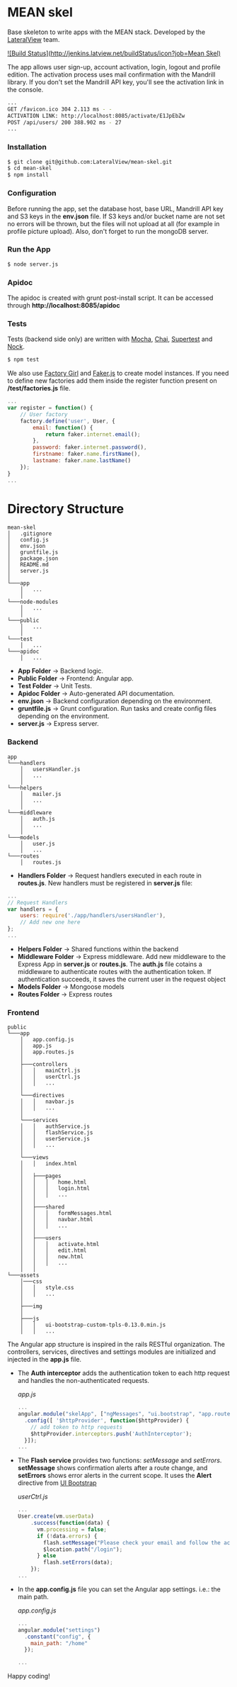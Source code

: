 # MEAN skel

Base skeleton to write apps with the MEAN stack. Developed by the [LateralView](https://lateralview.co) team.

[![Build Status](http://jenkins.latview.net/buildStatus/icon?job=Mean Skel)](http://jenkins.latview.net/job/Mean%20Skel/)


The app allows user sign-up, account activation, login, logout and profile edition. The activation process uses mail confirmation with the Mandrill library. If you don't set the Mandrill API key, you'll see the activation link in the console.

```sh
...
GET /favicon.ico 304 2.113 ms - -
ACTIVATION LINK: http://localhost:8085/activate/E1JpEbZw
POST /api/users/ 200 388.902 ms - 27
...
```

### Installation

```sh
$ git clone git@github.com:LateralView/mean-skel.git
$ cd mean-skel
$ npm install
```

### Configuration

Before running the app, set the database host, base URL, Mandrill API key and S3 keys in the **env.json** file.
If S3 keys and/or bucket name are not set no errors will be thrown, but the files will not upload at all (for example in profile picture upload).
Also, don't forget to run the mongoDB server.

### Run the App

```sh
$ node server.js
```

### Apidoc

The apidoc is created with grunt post-install script. It can be accessed through **http://localhost:8085/apidoc**

### Tests

Tests (backend side only) are written with [Mocha](http://mochajs.org/), [Chai](http://chaijs.com/), [Supertest](https://github.com/visionmedia/supertest/) and [Nock](https://github.com/pgte/nock).

```sh
$ npm test
```

We also use [Factory Girl](https://github.com/aexmachina/factory-girl) and [Faker.js](https://github.com/marak/Faker.js/) to create model instances. If you need to define new factories add them inside the register function present on **/test/factories.js** file.

```javascript
...
var register = function() {
    // User factory
    factory.define('user', User, {
        email: function() {
            return faker.internet.email();
        },
        password: faker.internet.password(),
        firstname: faker.name.firstName(),
        lastname: faker.name.lastName()
    });
}
...
```

# Directory Structure

```
mean-skel
│   .gitignore
│   config.js
│   env.json
│   gruntfile.js
│   package.json
│   README.md
│   server.js
│
└───app
    │   ...
    │
└───node-modules
    │   ...
    │
└───public
    │   ...
    │
└───test
    │   ...
└───apidoc
    │   ...
```

* **App Folder** -> Backend logic.
* **Public Folder** -> Frontend: Angular app.
* **Test Folder** -> Unit Tests.
* **Apidoc Folder** -> Auto-generated API documentation.
* **env.json** -> Backend configuration depending on the environment.
* **gruntfile.js** -> Grunt configuration. Run tasks and create config files depending on the environment.
* **server.js** -> Express server.

### Backend

```
app
└───handlers
    │   usersHandler.js
    │   ...
    │
└───helpers
    │   mailer.js
    │   ...
    │
└───middleware
    │   auth.js
    │   ...
    │
└───models
    │   user.js
    │   ...
└───routes
    │   routes.js
```

* **Handlers Folder** -> Request handlers executed in each route in **routes.js**. New handlers must be registered in **server.js** file:

```javascript
...
// Request Handlers
var handlers = {
    users: require('./app/handlers/usersHandler'),
    // Add new one here
};
...
```

* **Helpers Folder** -> Shared functions within the backend
* **Middleware Folder** -> Express middleware. Add new middleware to the Express App in **server.js** or **routes.js**. The **auth.js** file cotains a middleware to authenticate routes with the authentication token. If authentication succeeds, it saves the current user in the request object
* **Models Folder** -> Mongoose models
* **Routes Folder** -> Express routes

### Frontend

```
public
└───app
    │   app.config.js
    │   app.js
    │   app.routes.js
    │
    ├───controllers
    │   │   mainCtrl.js
    │   │   userCtrl.js
    │   │   ...
    │
    └───directives
    │   │   navbar.js
    │   │   ...
    │
    └───services
    │   │   authService.js
    │   │   flashService.js
    │   │   userService.js
    │   │   ...
    │
    └───views
    │   │   index.html
    │
    │   ├───pages
    │   │   │   home.html
    │   │   │   login.html
    │   │   │   ...
    │   │
    │   ├───shared
    │   │   │   formMessages.html
    │   │   │   navbar.html
    │   │   │   ...
    │   │
    │   ├───users
    │   │   │   activate.html
    │   │   │   edit.html
    │   │   │   new.html
    │   │   │   ...
    │   │
└───assets
    │───css
    │   │   style.css
    │   │   ...
    │
    ├───img
    │
    ├───js
    │   │   ui-bootstrap-custom-tpls-0.13.0.min.js
    │   │   ...

```

The Angular app structure is inspired in the rails RESTful organization. The controllers, services, directives and settings modules are initialized and injected in the **app.js** file.

* The **Auth interceptor** adds the authentication token to each http request and handles the non-authenticated requests.

    *app.js*
    ```javascript
    ...
    angular.module("skelApp", ["ngMessages", "ui.bootstrap", "app.routes", "controllers", "services", "directives", "settings"])
      .config([ '$httpProvider', function($httpProvider) {
        // add token to http requests
        $httpProvider.interceptors.push('AuthInterceptor');
      }]);
    ...
    ```
* The **Flash service** provides two functions: *setMessage* and *setErrors*. **setMessage** shows confirmation alerts after a route change, and **setErrors** shows error alerts in the current scope. It uses the **Alert** directive from [UI Bootstrap](https://angular-ui.github.io/bootstrap/)

    *userCtrl.js*
    ```javascript
    ...
    User.create(vm.userData)
        .success(function(data) {
          vm.processing = false;
          if (!data.errors) {
            flash.setMessage("Please check your email and follow the activation instructions.");
            $location.path("/login");
          } else
            flash.setErrors(data);
        });
    ...
    ```
* In the **app.config.js** file you can set the Angular app settings. i.e.: the main path.

    *app.config.js*
    ```javascript
    ...
    angular.module("settings")
      .constant("config", {
        main_path: "/home"
      });

    ...
    ```


Happy coding!

